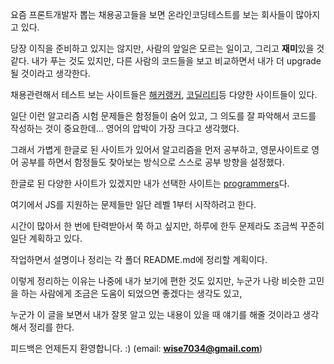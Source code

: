 요즘 프론트개발자 뽑는 채용공고들을 보면 온라인코딩테스트를 보는 회사들이 많아지고 있다.

당장 이직을 준비하고 있지는 않지만, 사람의 앞일은 모르는 일이고, 그리고 **재미**있을 것 같다.
내가 푸는 것도 있지만, 다른 사람의 코드들을 보고 비교하면서 내가 더 upgrade 될 것이라고 생각한다.

채용관련해서 테스트 보는 사이트들은 [해커랭커](https://www.hackerrank.com/), [코딜리티](https://codility.com/programmers/)등 다양한 사이트들이 있다.

일단 이런 알고리즘 시험 문제들은 함정들이 숨어 있고, 그 의도를 잘 파악해서 코드를 작성하는 것이 중요한데... 영어의 압박이 가장 크다고 생각했다.

그래서 가볍게 한글로 된 사이트가 있어서 알고리즘을 먼저 공부하고, 영문사이트로 영어 공부를 하면서 함정들도 찾아보는 방식으로 스스로 공부 방향을 설정했다.

한글로 된 다양한 사이트가 있겠지만 내가 선택한 사이트는 [programmers](https://programmers.co.kr/learn/challenges)다.

여기에서 JS를 지원하는 문제들만 일단 레벨 1부터 시작하려고 한다.

시간이 많아서 한 번에 탄력받아서 쭉 하고 싶지만, 하루에 한두 문제라도 조금씩 꾸준히 일단 계획하고 있다.

작업하면서 설명이나 정리는 각 폴더 README.md에 정리할 계획이다.

이렇게 정리하는 이유는 나중에 내가 보기에 편한 것도 있지만, 누군가 나랑 비슷한 고민을 하는 사람에게 조금은 도움이 되었으면 좋겠다는 생각도 있고,

누군가 이 글을 보면서 내가 잘못 알고 있는 내용이 있을 때 얘기를 해줄 것이라고 생각해서 정리를 한다.

피드백은 언제든지 환영합니다. :) (email: **wise7034@gmail.com**)